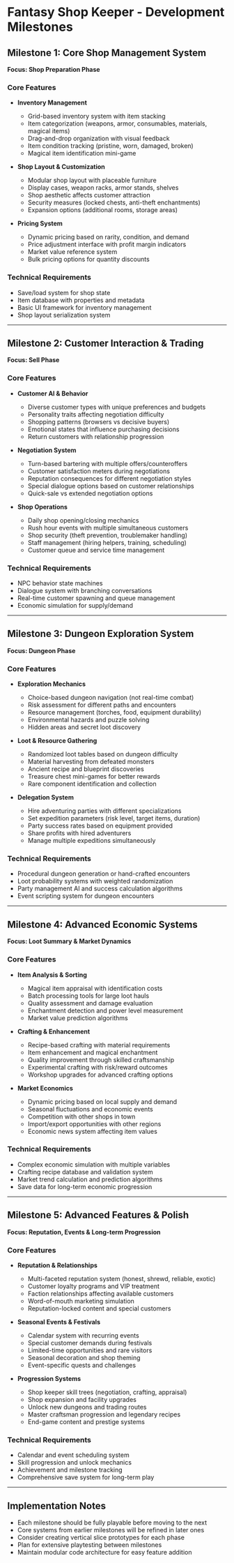 # Fantasy Shop Keeper - Development Milestones

## Milestone 1: Core Shop Management System
**Focus: Shop Preparation Phase**

### Core Features
- **Inventory Management**
  - Grid-based inventory system with item stacking
  - Item categorization (weapons, armor, consumables, materials, magical items)
  - Drag-and-drop organization with visual feedback
  - Item condition tracking (pristine, worn, damaged, broken)
  - Magical item identification mini-game

- **Shop Layout & Customization**
  - Modular shop layout with placeable furniture
  - Display cases, weapon racks, armor stands, shelves
  - Shop aesthetic affects customer attraction
  - Security measures (locked chests, anti-theft enchantments)
  - Expansion options (additional rooms, storage areas)

- **Pricing System**
  - Dynamic pricing based on rarity, condition, and demand
  - Price adjustment interface with profit margin indicators
  - Market value reference system
  - Bulk pricing options for quantity discounts

### Technical Requirements
- Save/load system for shop state
- Item database with properties and metadata
- Basic UI framework for inventory management
- Shop layout serialization system

---

## Milestone 2: Customer Interaction & Trading
**Focus: Sell Phase**

### Core Features
- **Customer AI & Behavior**
  - Diverse customer types with unique preferences and budgets
  - Personality traits affecting negotiation difficulty
  - Shopping patterns (browsers vs decisive buyers)
  - Emotional states that influence purchasing decisions
  - Return customers with relationship progression

- **Negotiation System**
  - Turn-based bartering with multiple offers/counteroffers
  - Customer satisfaction meters during negotiations
  - Reputation consequences for different negotiation styles
  - Special dialogue options based on customer relationships
  - Quick-sale vs extended negotiation options

- **Shop Operations**
  - Daily shop opening/closing mechanics
  - Rush hour events with multiple simultaneous customers
  - Shop security (theft prevention, troublemaker handling)
  - Staff management (hiring helpers, training, scheduling)
  - Customer queue and service time management

### Technical Requirements
- NPC behavior state machines
- Dialogue system with branching conversations
- Real-time customer spawning and queue management
- Economic simulation for supply/demand

---

## Milestone 3: Dungeon Exploration System
**Focus: Dungeon Phase**

### Core Features
- **Exploration Mechanics**
  - Choice-based dungeon navigation (not real-time combat)
  - Risk assessment for different paths and encounters
  - Resource management (torches, food, equipment durability)
  - Environmental hazards and puzzle solving
  - Hidden areas and secret loot discovery

- **Loot & Resource Gathering**
  - Randomized loot tables based on dungeon difficulty
  - Material harvesting from defeated monsters
  - Ancient recipe and blueprint discoveries
  - Treasure chest mini-games for better rewards
  - Rare component identification and collection

- **Delegation System**
  - Hire adventuring parties with different specializations
  - Set expedition parameters (risk level, target items, duration)
  - Party success rates based on equipment provided
  - Share profits with hired adventurers
  - Manage multiple expeditions simultaneously

### Technical Requirements
- Procedural dungeon generation or hand-crafted encounters
- Loot probability systems with weighted randomization
- Party management AI and success calculation algorithms
- Event scripting system for dungeon encounters

---

## Milestone 4: Advanced Economic Systems
**Focus: Loot Summary & Market Dynamics**

### Core Features
- **Item Analysis & Sorting**
  - Magical item appraisal with identification costs
  - Batch processing tools for large loot hauls
  - Quality assessment and damage evaluation
  - Enchantment detection and power level measurement
  - Market value prediction algorithms

- **Crafting & Enhancement**
  - Recipe-based crafting with material requirements
  - Item enhancement and magical enchantment
  - Quality improvement through skilled craftsmanship
  - Experimental crafting with risk/reward outcomes
  - Workshop upgrades for advanced crafting options

- **Market Economics**
  - Dynamic pricing based on local supply and demand
  - Seasonal fluctuations and economic events
  - Competition with other shops in town
  - Import/export opportunities with other regions
  - Economic news system affecting item values

### Technical Requirements
- Complex economic simulation with multiple variables
- Crafting recipe database and validation system
- Market trend calculation and prediction algorithms
- Save data for long-term economic progression

---

## Milestone 5: Advanced Features & Polish
**Focus: Reputation, Events & Long-term Progression**

### Core Features
- **Reputation & Relationships**
  - Multi-faceted reputation system (honest, shrewd, reliable, exotic)
  - Customer loyalty programs and VIP treatment
  - Faction relationships affecting available customers
  - Word-of-mouth marketing simulation
  - Reputation-locked content and special customers

- **Seasonal Events & Festivals**
  - Calendar system with recurring events
  - Special customer demands during festivals
  - Limited-time opportunities and rare visitors
  - Seasonal decoration and shop theming
  - Event-specific quests and challenges

- **Progression Systems**
  - Shop keeper skill trees (negotiation, crafting, appraisal)
  - Shop expansion and facility upgrades
  - Unlock new dungeons and trading routes
  - Master craftsman progression and legendary recipes
  - End-game content and prestige systems

### Technical Requirements
- Calendar and event scheduling system
- Skill progression and unlock mechanics
- Achievement and milestone tracking
- Comprehensive save system for long-term play

---

## Implementation Notes
- Each milestone should be fully playable before moving to the next
- Core systems from earlier milestones will be refined in later ones
- Consider creating vertical slice prototypes for each phase
- Plan for extensive playtesting between milestones
- Maintain modular code architecture for easy feature addition